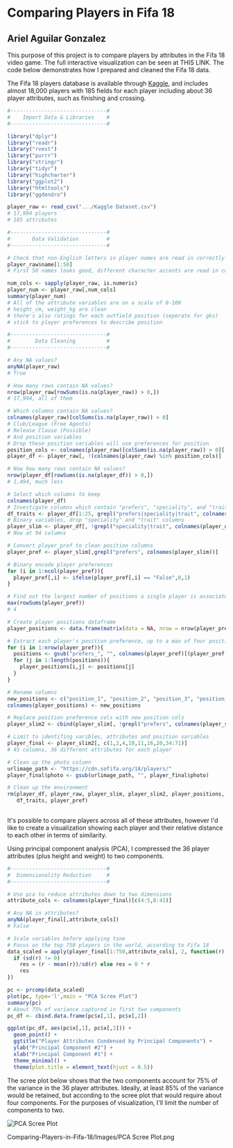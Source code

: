 # Comparing Players in Fifa 18
## Ariel Aguilar Gonzalez

This purpose of this project is to compare players by attributes in the Fifa 18 video game. The full interactive visualization can be seen at THIS LINK. The code below demonstrates how I prepared and cleaned the Fifa 18 data.

The Fifa 18 players database is available through [Kaggle](https://www.kaggle.com/kevinmh/fifa-18-more-complete-player-dataset), and includes almost 18,000 players with 185 fields for each player including about 36 player attributes, such as finishing and crossing. 

```r
#-------------------------------#
#    Import Data & Libraries    #
#-------------------------------#

library("dplyr")
library("readr")
library("rvest")
library("purrr")
library("stringr")
library("tidyr")
library("highcharter")
library("ggplot2")
library("htmltools")
library("ggdendro")

player_raw <- read_csv(".../Kaggle Dataset.csv")
# 17,994 players
# 185 attributes

#-------------------------------#
#       Data Validation         #
#-------------------------------#

# Check that non-English letters in player names are read in correctly
player_raw$name[1:50]
# First 50 names looks good, different character accents are read in correctly

num_cols <- sapply(player_raw, is.numeric)
player_num <- player_raw[,num_cols]
summary(player_num)
# All of the attribute variables are on a scale of 0-100
# height_cm, weight_kg are clean
# there's also ratings for each outfield position (seperate for gks)
# stick to player preferences to describe position

#-------------------------------#
#        Data Cleaning          #
#-------------------------------#

# Any NA values?
anyNA(player_raw)
# True

# How many rows contain NA values?
nrow(player_raw[rowSums(is.na(player_raw)) > 0,])
# 17,994, all of them

# Which columns contain NA values?
colnames(player_raw)[colSums(is.na(player_raw)) > 0]
# Club/League (Free Agents)
# Release Clause (Possible)
# And position variables
# Drop these position variables will use preferences for position
position_cols <- colnames(player_raw)[colSums(is.na(player_raw)) > 0][-c(1,2,3,4)]
player_df <- player_raw[, !(colnames(player_raw) %in% position_cols)]

# Now how many rows contain NA values?
nrow(player_df[rowSums(is.na(player_df)) > 0,])
# 1,494, much less

# Select which columns to keep
colnames(player_df)
# Investigate columns which contain "prefers", "speciality", and "trait"
df_traits <- player_df[1:25, grepl("prefers|speciality|trait", colnames(player_df))]
# Binary variables, drop "speciality" and "trait" columns
player_slim <- player_df[, !grepl("speciality|trait", colnames(player_df))]
# Now at 94 columns

# Convert player_pref to clean position columns
player_pref <- player_slim[,grepl("prefers", colnames(player_slim))]

# Binary encode player preferences
for (i in 1:ncol(player_pref)){
  player_pref[,i] <- ifelse(player_pref[,i] == "False",0,1)
}

# Find out the largest number of positions a single player is associated with
max(rowSums(player_pref))
# 4

# Create player positions dataframe
player_positions <- data.frame(matrix(data = NA, nrow = nrow(player_pref), ncol = 4))

# Extract each player's position preference, up to a max of four positions
for (i in 1:nrow(player_pref)){
  positions <- gsub("prefers_", "", colnames(player_pref)[(player_pref[i,]) == 1])
  for (j in 1:length(positions)){
    player_positions[i,j] <- positions[j]
  }
}

# Rename columns
new_positions <- c("position_1", "position_2", "position_3", "position_4")
colnames(player_positions) <- new_positions

# Replace position preference cols with new position cols
player_slim2 <- cbind(player_slim[, !grepl("prefers", colnames(player_slim))], player_positions)

# Limit to identifing varibles, attributes and position variables
player_final <- player_slim2[, c(1,2,4,10,11,16,20,34:71)]
# 45 columns, 36 different attributes for each player

# Clean up the photo column
urlimage_path <- "https://cdn.sofifa.org/18/players/"
player_final$photo <- gsub(urlimage_path, "", player_final$photo)

# Clean up the environment
rm(player_df, player_raw, player_slim, player_slim2, player_positions, player_num,
   df_traits, player_pref)
   
```
It's possible to compare players across all of these attributes, however I'd like to create a visualization showing each player and their relative distance to each other in terms of similarity.

Using principal component analysis (PCA), I compressed the 36 player attributes (plus height and weight) to two components.

```r
#-------------------------------#
#  Dimensionality Reduction     #
#-------------------------------#

# Use pca to reduce attributes down to two dimensions
attribute_cols <- colnames(player_final)[c(4:5,8:41)]

# Any NA in attributes?
anyNA(player_final[,attribute_cols])
# False

# Scale variables before applying tsne
# Focus on the top 750 players in the world, according to Fifa 18
data_scaled = apply(player_final[1:750,attribute_cols], 2, function(r) {
  if (sd(r) != 0) 
    res = (r - mean(r))/sd(r) else res = 0 * r
    res
})

pc <- prcomp(data_scaled)
plot(pc, type='l',main = "PCA Scree Plot")
summary(pc)
# About 75% of variance captured in first two components
pc_df <- cbind.data.frame(pc$x[,1], pc$x[,2])

ggplot(pc_df, aes(pc$x[,1], pc$x[,2])) +
  geom_point() +
  ggtitle("Player Attributes Condensed by Principal Components") +
  ylab("Principal Component #2") +
  xlab("Principal Component #1") +
  theme_minimal() +
  theme(plot.title = element_text(hjust = 0.5))
```
The scree plot below shows that the two components account for 75% of the variance in the 36 player attributes. Ideally, at least 85% of the variance would be retained, but according to the scree plot that would require about four components. For the purposes of visualization, I'll limit the number of components to two.

![PCA Scree Plot](https://aaguilargonzalez.github.io/Comparing-Players-in-Fifa-18/Images/PCA-Scree-Plot.png)

Comparing-Players-in-Fifa-18/Images/PCA Scree Plot.png
